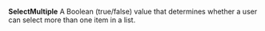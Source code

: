 **SelectMultiple** A Boolean (true/false) value that determines whether a user can select more than one item in a list.
